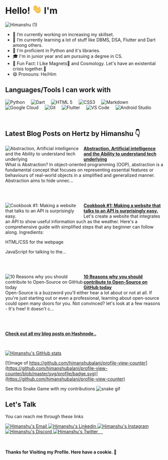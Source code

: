 # Hello! <img src="https://github.com/ABSphreak/ABSphreak/blob/master/gifs/Hi.gif" height="30px"> I'm        

![Himanshu (1)](https://user-images.githubusercontent.com/85930567/130409887-7c0452c9-89ff-4a22-adb3-e3a47e9fbd1d.png)

     
- 🔭 I’m currently working on increasing my skillset.
- 🌱 I’m currently learning a lot of stuff like DBMS, DSA, Flutter and Dart among others.
- 🥇 I'm proficient in Python and it's libraries.
- 🎓 I'm in junior year and am pursuing a degree in CS.
- 🌟 Fun Fact: I Like Magnets🧲 and Cosmology. Let's have an existential crisis together.🙂
- 😄 Pronouns: He/Him


## Languages/Tools I can work with
  
  <img title="Python" height="40px" src="https://img.icons8.com/color/48/000000/python--v1.png"/> &nbsp;&nbsp;&nbsp;
  <img title="Dart" height="40px" src="https://img.icons8.com/color/50/000000/dart.png"/> &nbsp;&nbsp;&nbsp;
  <img title="HTML 5" height="40px" src="https://img.icons8.com/color/48/000000/html-5.png"/> &nbsp;&nbsp;&nbsp;
  <img title="CSS3" height="40px" src="https://img.icons8.com/color/48/000000/css3.png"/> &nbsp;&nbsp;&nbsp;
  <img title="Markdown" height="40px" src="https://img.icons8.com/office/80/000000/markdown.png"/> &nbsp;&nbsp;&nbsp;
  <img title="Google Cloud" height="40px" src="https://user-images.githubusercontent.com/85930567/175771081-bb6c0e28-5fab-4c71-9639-dabf475d571a.png"/> &nbsp;&nbsp;&nbsp;
  <img title="Git" height="40px" src="https://user-images.githubusercontent.com/85930567/155733391-1cad1bbc-b9d6-4fd9-91c2-37f778f88a96.png" /> &nbsp;&nbsp;&nbsp;
  <img title="Flutter" height="40px" src="https://user-images.githubusercontent.com/85930567/147389443-b0e06295-4659-4b21-a6ac-0c69bc3baafb.png"/> &nbsp;&nbsp;&nbsp;
  <img title="VS Code" height="40px" src="https://img.icons8.com/fluency/144/000000/visual-studio-code-2019.png"/> &nbsp;&nbsp;&nbsp;
  <img title="Android Studio" height="40px" src="https://img.icons8.com/color/48/000000/android-studio--v3.png"/>
  

  </br>
 
## Latest Blog Posts on Hertz by Himanshu 👇
<!-- HASHNODE_BLOG:START -->
<p align="left">
<a href="https://himanshubalani.hashnode.dev//abstraction-ai" title="Abstraction, Artificial intelligence and the Ability to understand tech underlying"><img src="https://cdn.hashnode.com/res/hashnode/image/upload/v1687466323458/c45e888c-8d44-4019-8908-262acad1cdd7.png" alt="Abstraction, Artificial intelligence and the Ability to understand tech underlying" width="250px" align="left" /></a>
<a href="https://himanshubalani.hashnode.dev//abstraction-ai" title="Abstraction, Artificial intelligence and the Ability to understand tech underlying"><strong>Abstraction, Artificial intelligence and the Ability to understand tech underlying</strong></a>
<br/> What is Abstraction?
In object-oriented programming (OOP), abstraction is a fundamental concept that focuses on representing essential features or behaviours of real-world objects in a simplified and generalized manner. Abstraction aims to hide unnec... </p> <br/> <br/>
<p align="left">
<a href="https://himanshubalani.hashnode.dev//cookbook1" title="Cookbook #1: Making a website that talks to an API is surprisingly easy."><img src="https://cdn.hashnode.com/res/hashnode/image/upload/v1684778709402/09b9abe8-5e96-458f-bfa3-2cb37d364398.png" alt="Cookbook #1: Making a website that talks to an API is surprisingly easy." width="250px" align="left" /></a>
<a href="https://himanshubalani.hashnode.dev//cookbook1" title="Cookbook #1: Making a website that talks to an API is surprisingly easy."><strong>Cookbook #1: Making a website that talks to an API is surprisingly easy.</strong></a>
<br/> Let's create a website that integrates an API to show useful information such as the weather. Here's a comprehensive guide with simplified steps that any beginner can follow along.
Ingredients:

HTML/CSS for the webpage

JavaScript for talking to the... </p> <br/> <br/>
<p align="left">
<a href="https://himanshubalani.hashnode.dev//10-reasons-why-you-should-contribute-to-open-source-on-github-today" title="10 Reasons why you should contribute to Open-Source on GitHub today"><img src="https://cdn.hashnode.com/res/hashnode/image/upload/v1678540918547/ed77a2a0-f07e-427f-b6a1-ea813bbdb0d8.jpeg" alt="10 Reasons why you should contribute to Open-Source on GitHub today" width="250px" align="left" /></a>
<a href="https://himanshubalani.hashnode.dev//10-reasons-why-you-should-contribute-to-open-source-on-github-today" title="10 Reasons why you should contribute to Open-Source on GitHub today"><strong>10 Reasons why you should contribute to Open-Source on GitHub today</strong></a>
<br/> Open-Source is a buzzword you'll either hear a lot about or not at all. If you're just starting out or even a professional, learning about open-source could open many doors for you. Not convinced? let's look at a few reasons -
It's free!
It doesn't c... </p> <br/> <br/>
<!-- HASHNODE_BLOG:END -->



<b><a href="https://himanshubalani.hashnode.dev/">Check out all my blog posts on Hashnode..</a></b>

<br>


[![Himanshu's GitHub stats](https://github-readme-stats.vercel.app/api?username=himanshubalani&show_icons=true&theme=outrun)](https://github.com/anuraghazra/github-readme-stats)
     
[![Image of https://github.com/himanshubalani/profile-view-counter](https://github.com/himanshubalani/profile-view-counter/blob/master/svg/profile/badge.svg)](https://github.com/himanshubalani/profile-view-counter)
<br>

See this Snake Game with my contributions
![snake gif](https://github.com/himanshubalani/himanshubalani/blob/output/github-contribution-grid-snake.gif)

     
## Let's Talk

You can reach me through these links <br>

<div>
<a href="mailto:himanshubalaniworks@gmail.com">
  <img alt="Himanshu's Email" height="70px" src="https://user-images.githubusercontent.com/85930567/175770833-302b4ef2-faeb-421f-88eb-744737a4ad74.png"
/>
</a> 
<a href="https://www.linkedin.com/in/himanshubalani/">
  <img alt="Himanshu's Linkedin" height="70px" src="https://user-images.githubusercontent.com/85930567/175769904-8f101a4f-5415-4855-83d8-11e8c1ee37b1.png" />
</a>
<a href="https://instagram.com/himanshubalani">
  <img alt="Himanshu's Instagram" height="70px" src="https://user-images.githubusercontent.com/85930567/175769762-aa808175-4426-428d-b383-8edd363c3573.png" />
</a> 
<a href="https://discordapp.com/users/759807486831099928">
  <img alt="Himanshu's Discord" height="70px" src="https://user-images.githubusercontent.com/85930567/175769817-444e4770-eb38-4714-bdce-43cf91ef56f4.png" />
</a> 
<a href="https://twitter.com/himanshubalani5">
  <img alt="Himanshu's Twitter" height="70px" src="https://user-images.githubusercontent.com/85930567/175769742-c9d3423c-690f-4782-8dd7-676d6aebc036.png" /> &nbsp;&nbsp;&nbsp;
</a>
</div>
<br>

<br>


**Thanks for Visiting my Profile. Here have a cookie. 🍪**

